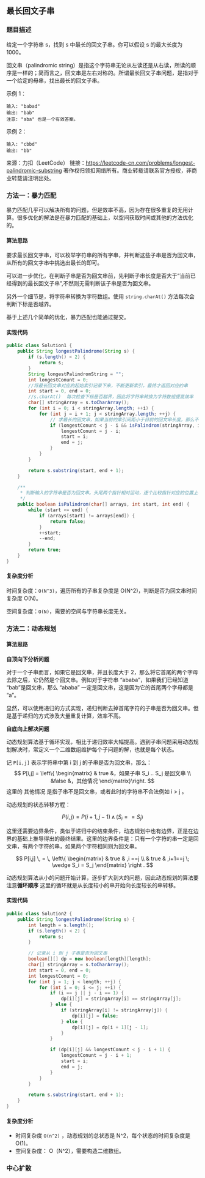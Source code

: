 ## 最长回文子串

### 题目描述
给定一个字符串 s，找到 s 中最长的回文子串。你可以假设 s 的最大长度为 1000。

回文串（palindromic string）是指这个字符串无论从左读还是从右读，所读的顺序是一样的；简而言之，回文串是左右对称的。所谓最长回文子串问题，是指对于一个给定的母串，找出最长的回文子串。

示例 1：

```
输入: "babad"
输出: "bab"
注意: "aba" 也是一个有效答案。
```

示例 2：

```
输入: "cbbd"
输出: "bb"
```

来源：力扣（LeetCode）
链接：https://leetcode-cn.com/problems/longest-palindromic-substring
著作权归领扣网络所有。商业转载请联系官方授权，非商业转载请注明出处。

### 方法一：暴力匹配

暴力匹配几乎可以解决所有的问题，但是效率不高，因为存在很多重复的无用计算。很多优化的解法是在暴力匹配的基础上，以空间获取时间或其他的方法优化的。

#### 算法思路

要求最长回文字串，可以枚举字符串的所有字串，并判断这些子串是否为回文串，从所有的回文字串中挑选出最长的即可。

可以进一步优化，在判断子串是否为回文串前，先判断子串长度是否大于“当前已经得到的最长回文子串”,不然则无需判断该子串是否为回文串。

另外一个细节是，将字符串转换为字符数组。使用 `string.charAt()` 方法每次会判断下标是否越界。

基于上述几个简单的优化，暴力匹配也能通过提交。

#### 实现代码

```java
public class Solution1 {
    public String longestPalindrome(String s) {
        if (s.length() < 2) {
            return s;
        }
        String longestPalindromString = "";
        int longestConunt = 0;
        //将最长回文串对应的起始索引记录下来，不断更新索引，最终才返回对应的串
        int start = 0, end = 0;
        //s.charAt()  每次检查下标是否越界，因此将字符串转换为字符数组提高效率
        char[] stringArray = s.toCharArray();
        for (int i = 0; i < stringArray.length; ++i) {
            for (int j = i + 1; j < stringArray.length; ++j) {
                // 求最长的回文串，如果当前的索引间距小于目前的回文串长度，那么不必继续判断是否为回文串
                if (longestConunt < j - i && isPalindrom(stringArray, i, j)) {
                    longestConunt = j - i;
                    start = i;
                    end = j;
                }
            }
        }

        return s.substring(start, end + 1);
    }

    /**
     * 判断输入的字符串是否为回文串。头尾两个指针相对运动，逐个比较指针对应的位置上字符是否相同
     */
    public boolean isPalindrom(char[] arrays, int start, int end) {
        while (start <= end) {
            if (arrays[start] != arrays[end]) {
                return false;
            }
            ++start;
            --end;
        }
        return true;
    }
}
```

#### 复杂度分析

时间复杂度：`O(N^3)`，遍历所有的子串复杂度是 O(N^2)，判断是否为回文串时间复杂度 O(N)。

空间复杂度：`O(N)`，需要的空间与字符串长度无关。

### 方法二：动态规划

#### 算法思路

**自顶向下分析问题**

对于一个子串而言，如果它是回文串，并且长度大于 2，那么将它首尾的两个字母去除之后，它仍然是个回文串。例如对于字符串 “ababa”，如果我们已经知道 “bab”是回文串，那么 “ababa” 一定是回文串，这是因为它的首尾两个字母都是 “a”。

显然，可以使用递归的方式实现，递归判断去掉首尾字符的子串是否为回文串。但是基于递归的方式涉及大量重复计算，效率不高。

**自底向上解决问题**

动态规划算法基于循环实现，相比于递归效率大幅提高。遇到子串问题采用动态规划解决时，常定义一个二维数组维护每个子问题的解，也就是每个状态。

记 `P[i,j]` 表示字符串中第 i 到 j 的子串是否为回文串，那么：
$$
P[i,j] =
\left\{
\begin{matrix}
 & true &，如果子串 S_i .. S_j 是回文串  \\ 
 &false &，其他情况
\end{matrix}\right.
$$
这里的 其他情况 是指子串不是回文串，或者此时的字符串不合法例如 i > j 。

动态规划的状态转移方程：

$$
P(i,j) = P(i+1,j-1) \, \wedge \, (S_i == S_j) 
$$

这里还需要边界条件，类似于递归中的结束条件，动态规划中也有边界，正是在边界的基础上推导得出的最终结果。这里的边界条件是：只有一个字符的串一定是回文串，有两个字符的串，如果两个字符相同则为回文串。

$$
P[i,j] \, = \, \left\{
\begin{matrix}
& true & ,i ==j \\
& true & ,i+1==j \; \wedge S_i = S_j
\end{matrix} \right .
$$

动态规划算法从小的问题开始计算，逐步扩大到大的问题，因此动态规划的算法要注意**循环顺序** 这里的循环就是从长度较小的串开始向长度较长的串转移。

#### 实现代码

```java
public class Solution2 {
    public String longestPalindrome(String s) {
        int length = s.length();
        if (s.length() < 2) {
            return s;
        }

        // 记录从 i 到 j 子串是否为回文串
        boolean[][] dp = new boolean[length][length];
        char[] stringArray = s.toCharArray();
        int start = 0, end = 0;
        int longestConunt = 0;
        for (int j = 1; j < length; ++j) {
            for (int i = 0; i <= j; ++i) {
                if (i == j || j - i == 1) {
                    dp[i][j] = stringArray[i] == stringArray[j];
                } else {
                    if (stringArray[i] != stringArray[j]) {
                        dp[i][j] = false;
                    } else {
                        dp[i][j] = dp[i + 1][j - 1];
                    }
                }

                if (dp[i][j] && longestConunt < j - i + 1) {
                    longestConunt = j - i + 1;
                    start = i;
                    end = j;
                }
            }
        }

        return s.substring(start, end + 1);
    }
}
```

#### 复杂度分析

- 时间复杂度 `O(n^2)` ，动态规划的总状态是 N^2，每个状态的时间复杂度是 O(1)。
- 空间复杂度： O（N^2），需要构造二维数组。

### 中心扩散
